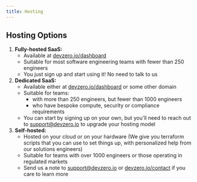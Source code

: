```yaml
---
title: Hosting
---
```

## Hosting Options

1. **Fully-hosted SaaS:**
   * Available at [devzero.io/dashboard](https://devzero.io/dashboard)
   * Suitable for most software engineering teams with fewer than 250 engineers
   * You just sign up and start using it! No need to talk to us
2. **Dedicated SaaS:**
   * Available either at [devzero.io/dashboard](https://devzero.io/dashboard) or some other domain
   * Suitable for teams:
     * with more than 250 engineers, but fewer than 1000 engineers
     * who have bespoke compute, security or compliance requirements
   * You can start by signing up on your own, but you'll need to reach out to [support@devzero.io](mailto:support@devzero.io) to upgrade your hosting model
3. **Self-hosted:**
   * Hosted on your cloud or on your hardware  (We give you terraform scripts that you can use to set things up, with personalized help from our solutions engineers)
   * Suitable for teams with over 1000 engineers or those operating in regulated markets
   * Send us a note to [support@devzero.io](mailto:support@devzero.io) or [devzero.io/contact](https://www.devzero.io/contact) if you care to learn more
